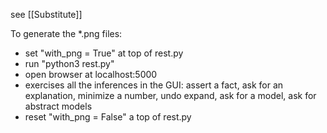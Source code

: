 see [[Substitute]] 

To generate the *.png files:

* set "with_png = True" at top of rest.py
* run "python3 rest.py"
* open browser at localhost:5000
* exercises all the inferences in the GUI: assert a fact, ask for an explanation, minimize a number, undo expand, ask for a model, ask for abstract models
* reset "with_png = False" a top of rest.py


